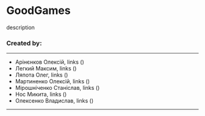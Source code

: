 # GoodGames
description
### Created by:
---
- Арінєнков Олексій, links ()
- Легкий Максим, links ()
- Ляпота Олег, links ()
- Мартиненко Олексій, links ()
- Мірошніченко Станіслав, links ()
- Нос Микита, links ()
- Олексенко Владислав, links ()
---
